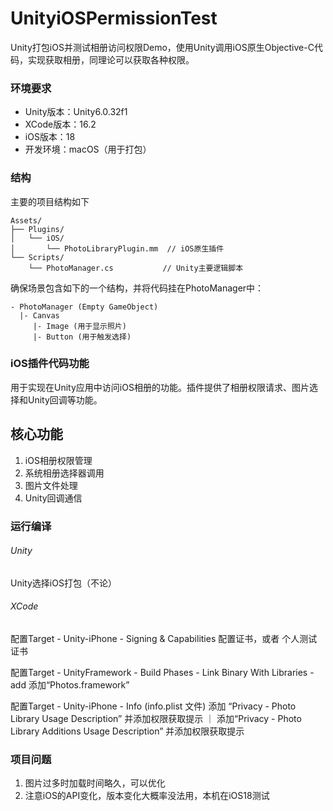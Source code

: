 # UnityiOSPermissionTest

Unity打包iOS并测试相册访问权限Demo，使用Unity调用iOS原生Objective-C代码，实现获取相册，同理论可以获取各种权限。

### 环境要求

- Unity版本：Unity6.0.32f1
- XCode版本：16.2
- iOS版本：18
- 开发环境：macOS（用于打包）

### 结构

主要的项目结构如下

```
Assets/
├── Plugins/
│   └── iOS/
│       └── PhotoLibraryPlugin.mm  // iOS原生插件
└── Scripts/
    └── PhotoManager.cs           // Unity主要逻辑脚本
```

确保场景包含如下的一个结构，并将代码挂在PhotoManager中：

```
- PhotoManager (Empty GameObject)
  |- Canvas
     |- Image (用于显示照片)
     |- Button (用于触发选择)
```

### iOS插件代码功能

用于实现在Unity应用中访问iOS相册的功能。插件提供了相册权限请求、图片选择和Unity回调等功能。

## 核心功能

1. iOS相册权限管理
2. 系统相册选择器调用
3. 图片文件处理
4. Unity回调通信

### 运行编译

###### Unity

Unity选择iOS打包（不论）

###### XCode

配置Target - Unity-iPhone - Signing & Capabilities 配置证书，或者 个人测试证书

配置Target - UnityFramework - Build Phases - Link Binary With Libraries - add 添加“Photos.framework”

配置Target - Unity-iPhone - Info (info.plist 文件) 添加 “Privacy - Photo Library Usage Description” 并添加权限获取提示 ｜ 添加“Privacy - Photo Library Additions Usage Description” 并添加权限获取提示

### 项目问题

1. 图片过多时加载时间略久，可以优化
2. 注意iOS的API变化，版本变化大概率没法用，本机在iOS18测试
